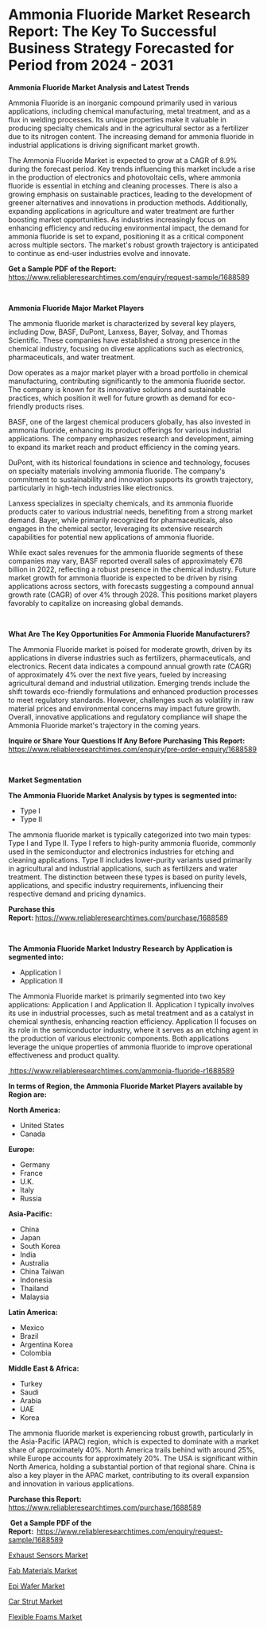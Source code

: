 <p><h1>Ammonia Fluoride Market Research Report: The Key To Successful Business Strategy Forecasted for Period from 2024 - 2031</h1></p><p><strong>Ammonia Fluoride Market Analysis and Latest Trends</strong></p>
<p><p>Ammonia Fluoride is an inorganic compound primarily used in various applications, including chemical manufacturing, metal treatment, and as a flux in welding processes. Its unique properties make it valuable in producing specialty chemicals and in the agricultural sector as a fertilizer due to its nitrogen content. The increasing demand for ammonia fluoride in industrial applications is driving significant market growth.</p><p>The Ammonia Fluoride Market is expected to grow at a CAGR of 8.9% during the forecast period. Key trends influencing this market include a rise in the production of electronics and photovoltaic cells, where ammonia fluoride is essential in etching and cleaning processes. There is also a growing emphasis on sustainable practices, leading to the development of greener alternatives and innovations in production methods. Additionally, expanding applications in agriculture and water treatment are further boosting market opportunities. As industries increasingly focus on enhancing efficiency and reducing environmental impact, the demand for ammonia fluoride is set to expand, positioning it as a critical component across multiple sectors. The market's robust growth trajectory is anticipated to continue as end-user industries evolve and innovate.</p></p>
<p><strong>Get a Sample PDF of the Report:&nbsp;</strong> <a href="https://www.reliableresearchtimes.com/enquiry/request-sample/1688589?utm_campaign=1593&utm_medium=2&utm_source=Github&utm_content=ia&utm_term=17102024&utm_id=ammonia-fluoride">https://www.reliableresearchtimes.com/enquiry/request-sample/1688589</a></p>
<p>&nbsp;</p>
<p><strong>Ammonia Fluoride Major Market Players</strong></p>
<p><p>The ammonia fluoride market is characterized by several key players, including Dow, BASF, DuPont, Lanxess, Bayer, Solvay, and Thomas Scientific. These companies have established a strong presence in the chemical industry, focusing on diverse applications such as electronics, pharmaceuticals, and water treatment.</p><p>Dow operates as a major market player with a broad portfolio in chemical manufacturing, contributing significantly to the ammonia fluoride sector. The company is known for its innovative solutions and sustainable practices, which position it well for future growth as demand for eco-friendly products rises.</p><p>BASF, one of the largest chemical producers globally, has also invested in ammonia fluoride, enhancing its product offerings for various industrial applications. The company emphasizes research and development, aiming to expand its market reach and product efficiency in the coming years.</p><p>DuPont, with its historical foundations in science and technology, focuses on specialty materials involving ammonia fluoride. The company's commitment to sustainability and innovation supports its growth trajectory, particularly in high-tech industries like electronics.</p><p>Lanxess specializes in specialty chemicals, and its ammonia fluoride products cater to various industrial needs, benefiting from a strong market demand. Bayer, while primarily recognized for pharmaceuticals, also engages in the chemical sector, leveraging its extensive research capabilities for potential new applications of ammonia fluoride.</p><p>While exact sales revenues for the ammonia fluoride segments of these companies may vary, BASF reported overall sales of approximately €78 billion in 2022, reflecting a robust presence in the chemical industry. Future market growth for ammonia fluoride is expected to be driven by rising applications across sectors, with forecasts suggesting a compound annual growth rate (CAGR) of over 4% through 2028. This positions market players favorably to capitalize on increasing global demands.</p></p>
<p>&nbsp;</p>
<p><strong>What Are The Key Opportunities For Ammonia Fluoride Manufacturers?</strong></p>
<p><p>The Ammonia Fluoride market is poised for moderate growth, driven by its applications in diverse industries such as fertilizers, pharmaceuticals, and electronics. Recent data indicates a compound annual growth rate (CAGR) of approximately 4% over the next five years, fueled by increasing agricultural demand and industrial utilization. Emerging trends include the shift towards eco-friendly formulations and enhanced production processes to meet regulatory standards. However, challenges such as volatility in raw material prices and environmental concerns may impact future growth. Overall, innovative applications and regulatory compliance will shape the Ammonia Fluoride market's trajectory in the coming years.</p></p>
<p><strong>Inquire or Share Your Questions If Any Before Purchasing This Report:</strong> <a href="https://www.reliableresearchtimes.com/enquiry/pre-order-enquiry/1688589?utm_campaign=1593&utm_medium=2&utm_source=Github&utm_content=ia&utm_term=17102024&utm_id=ammonia-fluoride">https://www.reliableresearchtimes.com/enquiry/pre-order-enquiry/1688589</a></p>
<p>&nbsp;</p>
<p><strong>Market Segmentation</strong></p>
<p><strong>The Ammonia Fluoride Market Analysis by types is segmented into:</strong></p>
<p><ul><li>Type I</li><li>Type II</li></ul></p>
<p><p>The ammonia fluoride market is typically categorized into two main types: Type I and Type II. Type I refers to high-purity ammonia fluoride, commonly used in the semiconductor and electronics industries for etching and cleaning applications. Type II includes lower-purity variants used primarily in agricultural and industrial applications, such as fertilizers and water treatment. The distinction between these types is based on purity levels, applications, and specific industry requirements, influencing their respective demand and pricing dynamics.</p></p>
<p><strong>Purchase this Report:&nbsp;</strong><a href="https://www.reliableresearchtimes.com/purchase/1688589?utm_campaign=1593&utm_medium=2&utm_source=Github&utm_content=ia&utm_term=17102024&utm_id=ammonia-fluoride">https://www.reliableresearchtimes.com/purchase/1688589</a></p>
<p>&nbsp;</p>
<p><strong>The Ammonia Fluoride Market Industry Research by Application is segmented into:</strong></p>
<p><ul><li>Application I</li><li>Application II</li></ul></p>
<p><p>The Ammonia Fluoride market is primarily segmented into two key applications: Application I and Application II. Application I typically involves its use in industrial processes, such as metal treatment and as a catalyst in chemical synthesis, enhancing reaction efficiency. Application II focuses on its role in the semiconductor industry, where it serves as an etching agent in the production of various electronic components. Both applications leverage the unique properties of ammonia fluoride to improve operational effectiveness and product quality.</p></p>
<p><a href="https://www.reliableresearchtimes.com/ammonia-fluoride-r1688589?utm_campaign=1593&utm_medium=2&utm_source=Github&utm_content=ia&utm_term=17102024&utm_id=ammonia-fluoride">&nbsp;https://www.reliableresearchtimes.com/ammonia-fluoride-r1688589</a></p>
<p><strong>In terms of Region, the Ammonia Fluoride Market Players available by Region are:</strong></p>
<p>
    <p> <strong> North America: </strong>
        <ul>
            <li>United States</li>
            <li>Canada</li>
        </ul>
        </p> 
    <p> <strong> Europe: </strong>
        <ul>
            <li>Germany</li>
            <li>France</li>
            <li>U.K.</li>
            <li>Italy</li>
            <li>Russia</li>
        </ul>
        </p> 
    <p> <strong> Asia-Pacific: </strong>
        <ul>
            <li>China</li>
            <li>Japan</li>
            <li>South Korea</li>
            <li>India</li>
            <li>Australia</li>
            <li>China Taiwan</li>
            <li>Indonesia</li>
            <li>Thailand</li>
            <li>Malaysia</li>
        </ul>
        </p> 
    <p> <strong> Latin America: </strong>
        <ul>
            <li>Mexico</li>
            <li>Brazil</li>
            <li>Argentina Korea</li>
            <li>Colombia</li>
        </ul>
        </p> 
    <p> <strong> Middle East & Africa: </strong>
        <ul>
            <li>Turkey</li>
            <li>Saudi</li>
            <li>Arabia</li>
            <li>UAE</li>
            <li>Korea</li>
        </ul>
    </p>
    </p>
<p><p>The ammonia fluoride market is experiencing robust growth, particularly in the Asia-Pacific (APAC) region, which is expected to dominate with a market share of approximately 40%. North America trails behind with around 25%, while Europe accounts for approximately 20%. The USA is significant within North America, holding a substantial portion of that regional share. China is also a key player in the APAC market, contributing to its overall expansion and innovation in various applications.</p></p>
<p><strong>Purchase this Report: </strong><a href="https://www.reliableresearchtimes.com/purchase/1688589?utm_campaign=1593&utm_medium=2&utm_source=Github&utm_content=ia&utm_term=17102024&utm_id=ammonia-fluoride">https://www.reliableresearchtimes.com/purchase/1688589</a></p>
<p>&nbsp;<strong>Get a Sample PDF of the Report:&nbsp;&nbsp;</strong><a href="https://www.reliableresearchtimes.com/enquiry/request-sample/1688589?utm_campaign=1593&utm_medium=2&utm_source=Github&utm_content=ia&utm_term=17102024&utm_id=ammonia-fluoride">https://www.reliableresearchtimes.com/enquiry/request-sample/1688589</a></p>
<p><strong></strong></p>
<p><p><a href="https://www.linkedin.com/pulse/comprehensive-exhaust-sensors-market-report-segmentation-efpbe?utm_campaign=1593&utm_medium=2&utm_source=Github&utm_content=ia&utm_term=17102024&utm_id=ammonia-fluoride">Exhaust Sensors Market</a></p><p><a href="https://www.linkedin.com/pulse/competitive-intelligence-fab-materials-market-key-players-strategies-drfhc?utm_campaign=1593&utm_medium=2&utm_source=Github&utm_content=ia&utm_term=17102024&utm_id=ammonia-fluoride">Fab Materials Market</a></p><p><a href="https://www.linkedin.com/pulse/epi-wafer-market-overview-forecast-2024-2031-detailed-kv0nc?utm_campaign=1593&utm_medium=2&utm_source=Github&utm_content=ia&utm_term=17102024&utm_id=ammonia-fluoride">Epi Wafer Market</a></p><p><a href="https://issuu.com/reportprime-2/docs/car-strut-market-size-2030.pptx_322883bad97366?utm_campaign=1593&utm_medium=2&utm_source=Github&utm_content=ia&utm_term=17102024&utm_id=ammonia-fluoride">Car Strut Market</a></p><p><a href="https://www.linkedin.com/pulse/global-flexible-foams-market-analysis-key-trends-future-projections-k3i0c?utm_campaign=1593&utm_medium=2&utm_source=Github&utm_content=ia&utm_term=17102024&utm_id=ammonia-fluoride">Flexible Foams Market</a></p></p>